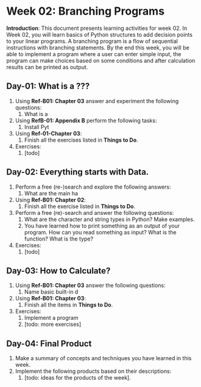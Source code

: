 # Week 02: Branching Programs

**Introduction**: This document presents learning activities for week 02. In Week 02, you will learn basics of Python structures to add decision points to your linear programs. A branching program is a flow of sequential instructions with branching statements. By the end this week, you will be able to implement a program where a user can enter simple input, the program can make choices based on some conditions and after calculation results can be printed as output.

## Day-01: What is a ???

1. Using **Ref-B01: Chapter 03** answer and experiment the following questions:
   1. What is a 
2. Using **RefB-01: Appendix B** perform the following tasks:
   1. Install Pyt
3. Using **Ref-01-Chapter 03**:
   1. Finish all the exercises listed in **Things to Do**.
4. Exercises:
   1. [todo]

## Day-02: Everything starts with Data.

1. Perform a free (re-)search and explore the following answers:
   1. What are the main ha
3. Using **Ref-B01: Chapter 02**:
   1. Finish all the exercise listed in **Things to Do**.
4. Perform a free (re)-search and answer the following questions:
   1. What are the character and string types in Python? Make examples.
   2. You have learned how to print something as an output of your program. How can you read something as input? What is the function? What is the type?
5. Exercises:
   1. [todo]

## Day-03: How to Calculate?

1. Using **Ref-B01: Chapter 03** answer the following questions:
   1. Name basic built-in d
2. Using **Ref-B01: Chapter 03**:
   1. Finish all the items in **Things to Do**.
3. Exercises:
   1. Implement a program
   3. [todo: more exercises]

## Day-04: Final Product

1. Make a summary of concepts and techniques you have learned in this week.
2. Implement the following products based on their descriptions:
   1. [todo: ideas for the products of the week].



